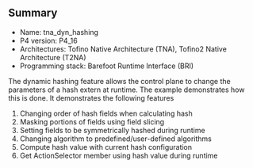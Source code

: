 ## Summary

* Name: tna_dyn_hashing
* P4 version: P4_16
* Architectures: Tofino Native Architecture (TNA), Tofino2 Native Architecture (T2NA)
* Programming stack: Barefoot Runtime Interface (BRI)

The dynamic hashing feature allows the control plane to change the parameters
of a hash extern at runtime. The example demonstrates how this is done.
It demonstrates the following features

1. Changing order of hash fields when calculating hash
2. Masking portions of fields using field slicing
3. Setting fields to be symmetrically hashed during runtime
4. Changing algorithm to predefined/user-defined algorithms
5. Compute hash value with current hash configuration
6. Get ActionSelector member using hash value during runtime
